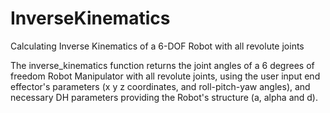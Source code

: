 # InverseKinematics
Calculating Inverse Kinematics of a 6-DOF Robot with all revolute joints

The inverse_kinematics function returns the joint angles of a 6 degrees of freedom Robot Manipulator with all revolute joints, using the user input end effector's parameters (x y z coordinates, and roll-pitch-yaw angles), and necessary DH parameters providing the Robot's structure (a, alpha and d).

